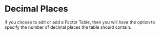 # Decimal Places

If you choose to edit or add a Factor Table, then you will have the
option to specify the number of decimal places the table should contain.
